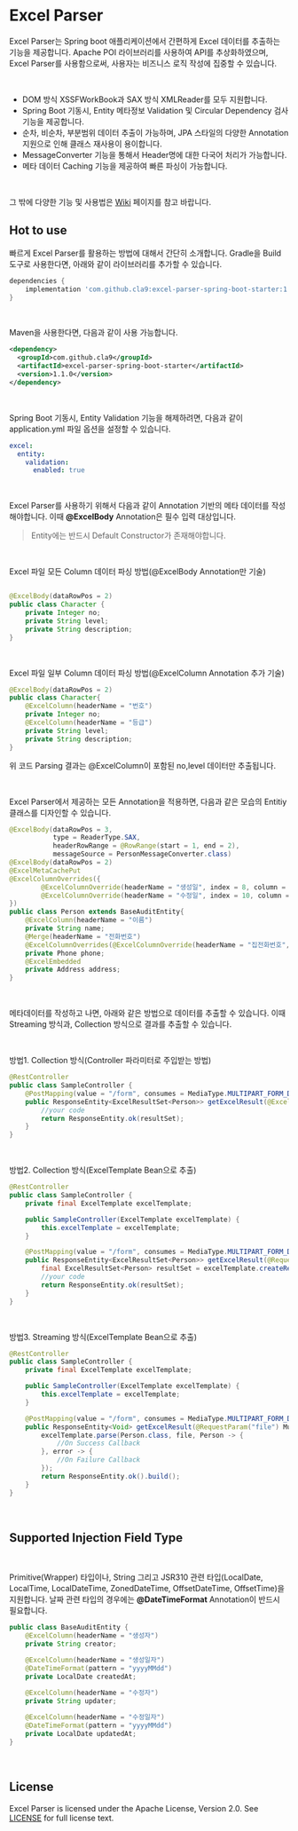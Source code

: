 Excel Parser
===

Excel Parser는 Spring boot 애플리케이션에서 간편하게 Excel 데이터를 추출하는 기능을 제공합니다.
Apache POI 라이브러리를 사용하여 API를 추상화하였으며, Excel Parser를 사용함으로써, 사용자는 비즈니스 로직 작성에 집중할 수 있습니다.

<br />

- DOM 방식 XSSFWorkBook과 SAX 방식 XMLReader를 모두 지원합니다.
- Spring Boot 기동시, Entity 메타정보 Validation 및 Circular Dependency 검사 기능을 제공합니다.
- 순차, 비순차, 부분범위 데이터 추출이 가능하며, JPA 스타일의 다양한 Annotation 지원으로 인해 클래스 재사용이 용이합니다.
- MessageConverter 기능을 통해서 Header명에 대한 다국어 처리가 가능합니다.
- 메타 데이터 Caching 기능을 제공하여 빠른 파싱이 가능합니다.

<br />

그 밖에 다양한 기능 및 사용법은 [Wiki](https://github.com/cla9/excel-parser-spring-boot-starter/wiki) 페이지를 참고 바랍니다.

Hot to use
---

빠르게 Excel Parser를 활용하는 방법에 대해서 간단히 소개합니다.
Gradle을 Build 도구로 사용한다면, 아래와 같이 라이브러리를 추가할 수 있습니다.


```groovy
dependencies {
    implementation 'com.github.cla9:excel-parser-spring-boot-starter:1.0.0'
}    
```

<br />

Maven을 사용한다면, 다음과 같이 사용 가능합니다.


```xml
<dependency>
  <groupId>com.github.cla9</groupId>
  <artifactId>excel-parser-spring-boot-starter</artifactId>
  <version>1.1.0</version>
</dependency>
```

<br />

Spring Boot 기동시, Entity Validation 기능을 해제하려면, 다음과 같이 application.yml 파일 옵션을 설정할 수 있습니다.    


```yaml
excel:
  entity:
    validation:
      enabled: true
```

<br />


Excel Parser를 사용하기 위해서 다음과 같이 Annotation 기반의 메타 데이터를 작성해야합니다. 이때 __@ExcelBody__ Annotation은 필수 입력 대상입니다.
> Entity에는 반드시 Default Constructor가 존재해야합니다.

<br />

Excel 파일 모든 Column 데이터 파싱 방법(@ExcelBody Annotation만 기술)
```java

@ExcelBody(dataRowPos = 2)
public class Character {
    private Integer no;
    private String level;
    private String description;
}
```

<br />

Excel 파일 일부 Column 데이터 파싱 방법(@ExcelColumn Annotation 추가 기술)

```java
@ExcelBody(dataRowPos = 2)
public class Character{
    @ExcelColumn(headerName = "번호")
    private Integer no;
    @ExcelColumn(headerName = "등급")
    private String level;
    private String description;
}
```

위 코드 Parsing 결과는 @ExcelColumn이 포함된 no,level 데이터만 추출됩니다.

<br />

Excel Parser에서 제공하는 모든 Annotation을 적용하면, 다음과 같은 모습의 Entitiy 클래스를 디자인할 수 있습니다.  


```java
@ExcelBody(dataRowPos = 3, 
           type = ReaderType.SAX,
           headerRowRange = @RowRange(start = 1, end = 2),
           messageSource = PersonMessageConverter.class)
@ExcelBody(dataRowPos = 2)
@ExcelMetaCachePut
@ExcelColumnOverrides({
        @ExcelColumnOverride(headerName = "생성일", index = 8, column = @ExcelColumn(headerName = "생성일자")),
        @ExcelColumnOverride(headerName = "수정일", index = 10, column = @ExcelColumn(headerName = "수정일자"))
})
public class Person extends BaseAuditEntity{
    @ExcelColumn(headerName = "이름")
    private String name;
    @Merge(headerName = "전화번호")
    @ExcelColumnOverrides(@ExcelColumnOverride(headerName = "집전화번호", index = 5, column = @ExcelColumn(headerName = "휴대전화번호", index = 4)))
    private Phone phone;
    @ExcelEmbedded
    private Address address;
}
```

<br />

메타데이터를 작성하고 나면, 아래와 같은 방법으로 데이터를 추출할 수 있습니다. 이때 Streaming 방식과, Collection 방식으로 결과를 추출할 수 있습니다.

<br />

방법1. Collection 방식(Controller 파라미터로 주입받는 방법)
```java
@RestController
public class SampleController {
    @PostMapping(value = "/form", consumes = MediaType.MULTIPART_FORM_DATA_VALUE)
    public ResponseEntity<ExcelResultSet<Person>> getExcelResult(@ExcelRequestBody ExcelResultSet<Person> resultSet) {
        //your code
        return ResponseEntity.ok(resultSet);
    }
}
```

<br />

방법2. Collection 방식(ExcelTemplate Bean으로 추출)

```java
@RestController
public class SampleController {
    private final ExcelTemplate excelTemplate;

    public SampleController(ExcelTemplate excelTemplate) {
        this.excelTemplate = excelTemplate;
    }

    @PostMapping(value = "/form", consumes = MediaType.MULTIPART_FORM_DATA_VALUE)
    public ResponseEntity<ExcelResultSet<Person>> getExcelResult(@RequestParam("file") MultipartFile file) {
        final ExcelResultSet<Person> resultSet = excelTemplate.createResultSet(Person.class, file);
        //your code
        return ResponseEntity.ok(resultSet);
    }
}
```

<br />

방법3. Streaming 방식(ExcelTemplate Bean으로 추출)

```java
@RestController
public class SampleController {
    private final ExcelTemplate excelTemplate;

    public SampleController(ExcelTemplate excelTemplate) {
        this.excelTemplate = excelTemplate;
    }

    @PostMapping(value = "/form", consumes = MediaType.MULTIPART_FORM_DATA_VALUE)
    public ResponseEntity<Void> getExcelResult(@RequestParam("file") MultipartFile file) {
        excelTemplate.parse(Person.class, file, Person -> {
            //On Success Callback
        }, error -> {
            //On Failure Callback
        });
        return ResponseEntity.ok().build();
    }
}
```

<br />

Supported Injection Field Type
---


<br />

Primitive(Wrapper) 타입이나, String 그리고 JSR310 관련 타입(LocalDate, LocalTime, LocalDateTime, ZonedDateTime, OffsetDateTime, OffsetTime)을 지원합니다.
날짜 관련 타입의 경우에는 __@DateTimeFormat__ Annotation이 반드시 필요합니다.


```java
public class BaseAuditEntity {
    @ExcelColumn(headerName = "생성자")
    private String creator;

    @ExcelColumn(headerName = "생성일자")
    @DateTimeFormat(pattern = "yyyyMMdd")
    private LocalDate createdAt;
   
    @ExcelColumn(headerName = "수정자")
    private String updater;

    @ExcelColumn(headerName = "수정일자")
    @DateTimeFormat(pattern = "yyyyMMdd")
    private LocalDate updatedAt;
}
```

<br />


License
---
Excel Parser is licensed under the Apache License, Version 2.0. See [LICENSE](https://github.com/cla9/excel-parser-spring-boot-starter/blob/master/LICENSE) for full license text.
